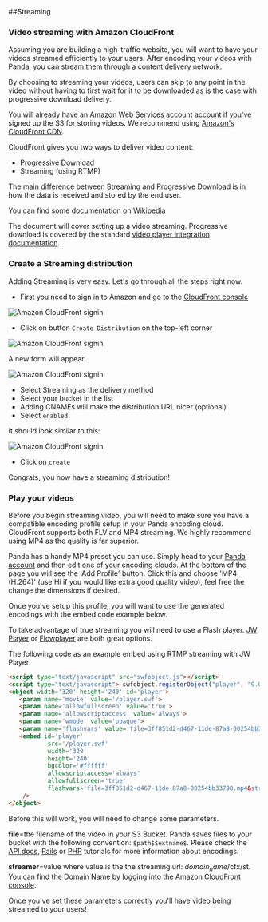 ##Streaming

### Video streaming with Amazon CloudFront

Assuming you are building a high-traffic website, you will want to have your videos streamed efficiently to your users. After encoding your videos with Panda, you can stream them through a content delivery network.

By choosing to streaming your videos, users can skip to any point in the video without having to first wait for it to be downloaded as is the case with progressive download delivery.

You will already have an [Amazon Web Services](http://aws.amazon.com/) account account if you've signed up the S3 for storing videos. We recommend using [Amazon's CloudFront CDN](http://aws.amazon.com/cloudfront/).

CloudFront gives you two ways to deliver video content:

* Progressive Download
* Streaming (using RTMP)

The main difference between Streaming and Progressive Download is in how the data is received and stored by the end user.

You can find some documentation on [Wikipedia](http://en.wikipedia.org/wiki/Progressive_download#HTTP_Progressive_Download_versus_Streaming_Media)

The document will cover setting up a video streaming. Progressive download is covered by the standard [video player integration documentation](#player).

### Create a Streaming distribution

Adding Streaming is very easy. Let's go through all the steps right now.

* First you need to sign in to Amazon and go to the [CloudFront console](https://console.aws.amazon.com/cloudfront)

![Amazon CloudFront signin](/images/docs/howto_aws_signin.png)

* Click on button `Create Distribution` on the top-left corner

![Amazon CloudFront signin](/images/docs/howto_acf_create_dist_button.png)

A new form will appear. 

![Amazon CloudFront signin](/images/docs/howto_acf_new_form.png)

* Select Streaming as the delivery method
* Select your bucket in the list
* Adding CNAMEs will make the distribution URL nicer (optional)
* Select `enabled`

It should look similar to this:

![Amazon CloudFront signin](/images/docs/howto_acf_new_dist_form.png)

* Click on `create`

Congrats, you now have a streaming distribution!

### Play your videos

Before you begin streaming video, you will need to make sure you have a compatible encoding profile setup in your Panda encoding cloud. CloudFront supports both FLV and MP4 streaming. We highly recommend using MP4 as the quality is far superior.

Panda has a handy MP4 preset you can use. Simply head to your [Panda account](http://pandastream.com/clouds) and then edit one of your encoding clouds. At the bottom of the page you will see the 'Add Profile' button. Click this and choose 'MP4 (H.264)' (use Hi if you would like extra good quality video), feel free the change the dimensions if desired.

Once you've setup this profile, you will want to use the generated encodings with the embed code example below.

To take advantage of true streaming you will need to use a Flash player. [JW Player](http://www.longtailvideo.com/players/jw-flv-player/) or [Flowplayer](http://flowplayer.org/) are both great options.

The following code as an example embed using RTMP streaming with JW Player:

```html
<script type="text/javascript" src="swfobject.js"></script>
<script type="text/javascript"> swfobject.registerObject("player", "9.0.0", "/player.swf"); </script>
<object width='320' height='240' id='player'>
   <param name='movie' value='/player.swf'>
   <param name='allowfullscreen' value='true'>
   <param name='allowscriptaccess' value='always'>
   <param name='wmode' value='opaque'>
   <param name='flashvars' value='file=3ff851d2-d467-11de-87a8-00254bb33798.mp4&streamer=rtmp://s2zw4551q289e3.cloudfront.net/cfx/st&provider=rtmp'>
   <embed id='player'
           src='/player.swf'
           width='320'
           height='240'
           bgcolor='#ffffff'
           allowscriptaccess='always'
           allowfullscreen='true'
           flashvars='file=3ff851d2-d467-11de-87a8-00254bb33798.mp4&streamer=rtmp://s2zw4551q289e3.cloudfront.net/cfx/st&provider=rtmp'
    />
</object>
```
<div style="clear: both;"></div>
Before this will work, you will need to change some parameters.

**file**=the filename of the video in your S3 Bucket. Panda saves files to your bucket with the following convention: `$path$$extname$`. Please check the [API docs](#api), [Rails](#rails) or [PHP](#php) tutorials for more information about encodings.

**streamer**=value where value is the the streaming url: $domain_name$/cfx/st.
You can find the Domain Name by logging into the Amazon [CloudFront console](https://console.aws.amazon.com/cloudfront).

Once you've set these parameters correctly you'll have video being streamed to your users!
